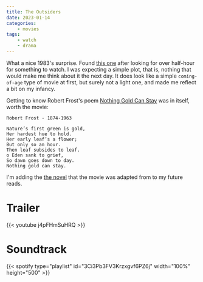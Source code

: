 ```yaml
---
title: The Outsiders
date: 2023-01-14
categories:
    - movies
tags:
    - watch
    - drama
---
```


What a nice 1983's surprise. Found [this one][] after looking for over half-hour for something to
watch. I was expecting a simple plot, that is, nothing that would make me think about it the next
day. It does look like a simple `coming-of-age` type of movie at first, but surely not a light one,
and made me reflect a bit on my infancy.

Getting to know Robert Frost's poem [Nothing Gold Can Stay][] was in itself, worth the movie:

```
Robert Frost - 1874-1963

Nature’s first green is gold,
Her hardest hue to hold.
Her early leaf’s a flower;
But only so an hour.
Then leaf subsides to leaf.
o Eden sank to grief,
So dawn goes down to day.
Nothing gold can stay.
```

I'm adding the [the novel][] that the movie was adapted from to my future reads.

[this one]: https://en.wikipedia.org/wiki/The_Outsiders_(film)
[Nothing Gold can Stay]: https://en.wikipedia.org/wiki/Nothing_Gold_Can_Stay_(poem)
[the novel]: https://en.wikipedia.org/wiki/The_Outsiders_(novel)


# Trailer

{{< youtube j4pFHmSuHRQ >}}

# Soundtrack

{{< spotify type="playlist" id="3Ci3Pb3FV3Krzxgvf6PZ6j" width="100%" height="500" >}}

